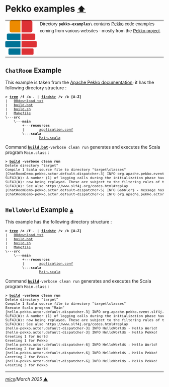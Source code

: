 # <span id="top">Pekko examples</span> <span style="font-size:90%;">[⬆](../README.md#top)</span>

<table style="font-family:Helvetica,Arial;line-height:1.6;">
  <tr>
  <td style="border:0;padding:0 10px 0 0;min-width:100px;"><a href="https://pekko.apache.org/" rel="external"><img style="border:0;" src="../docs/images/pekko_logo.png" width="100" alt="Pekko project"/></a></td>
  <td style="border:0;padding:0;vertical-align:text-top;">Directory <strong><code>pekko-examples\</code></strong> contains <a href="https:///pekko.apache.org/" alt="Akka">Pekko</a> code examples coming from various websites - mostly from the <a href="https://pekko.apache.org/" rel="external">Pekko project</a>.
  </td>
  </tr>
</table>

## <span id="ChatRoom">`ChatRoom` Example</span>

This example is taken from the [Apache Pekko documentation](https://pekko.apache.org/docs/pekko/current/typed/actors.html#functional-style); it has the following directory structure :

<pre style="font-size:80%;">
<b>&gt; <a href="https://learn.microsoft.com/en-us/windows-server/administration/windows-commands/tree" rel="external">tree</a> /f /a . | <a href="https://learn.microsoft.com/en-us/windows-server/administration/windows-commands/findstr" rel="external">findstr</a> /v /b [A-Z]</b>
|   <a href="./ChatRoom/00download.txt">00download.txt</a>
|   <a href="./ChatRoom/build.bat">build.bat</a>
|   <a href="./ChatRoom/build.sh">build.sh</a>
|   <a href="./ChatRoom/Makefile">Makefile</a>
\---<b>src</b>
    \---<b>main</b>
        +---<b>resources</b>
        |       <a href="./ChatRoom/src/main/resources/application.conf">application.conf</a>
        \---<b>scala</b>
                <a href="./ChatRoom/src/main/scala/Main.scala">Main.scala</a>
</pre>

Command [**`build.bat`**](./ChatRoom/build.bat)`-verbose clean run` generates and executes the Scala program `Main.class` :

<pre style="font-size:80%;">
<b>&gt; <a href="./ChatRoom/build.bat">build</a> -verbose clean run</b>
Delete directory "target"
Compile 1 Scala source file to directory "target\classes"
[ChatRoomDemo-pekko.actor.default-dispatcher-3] INFO org.apache.pekko.event.slf4j.Slf4jLogger - Slf4jLogger started
SLF4J(W): A number (1) of logging calls during the initialization phase have been intercepted and are
SLF4J(W): now being replayed. These are subject to the filtering rules of the underlying logging system.
SLF4J(W): See also https://www.slf4j.org/codes.html#replay
[ChatRoomDemo-pekko.actor.default-dispatcher-5] INFO Gabbler$ - message has been posted by 'ol? Gabbler': Hello World!
[ChatRoomDemo-pekko.actor.default-dispatcher-5] INFO org.apache.pekko.actor.CoordinatedShutdown - Running CoordinatedShutdown with reason [ActorSystemTerminateReason]
</pre>

<!--=======================================================================-->

## <span id="HelloWorld">`HelloWorld` Example</span> [**&#x25B4;**](#top)

This example has the following directory structure :

<pre style="font-size:80%;">
<b>&gt; <a href="https://learn.microsoft.com/en-us/windows-server/administration/windows-commands/tree">tree</a> /a /f . | <a href="https://learn.microsoft.com/en-us/windows-server/administration/windows-commands/findstr" rel="external">findstr</a> /v /b [A-Z]</b>
|   <a href="./HelloWorld/00download.txt">00download.txt</a>
|   <a href="./HelloWorld/build.bat">build.bat</a>
|   <a href="./HelloWorld/build.sh">build.sh</a>
|   <a href="./HelloWorld/Makefile">Makefile</a>
\---<b>src</b>
    \---<b>main</b>
        +---<b>resources</b>
        |       <a href="./HelloWorld/src/main/resources/application.conf">application.conf</a>
        \---<b>scala</b>
                <a href="./HelloWorld/src/main/scala/Main.scala">Main.scala</a>
</pre>

Command [**`build`**](./HelloWorld/build.bat)`-verbose clean run` generates and executes the Scala program `Main.class` :

<pre style="font-size:80%;">
<b>&gt; <a href="./HelloWorld/build.bat">build</a> -verbose clean run</b>
Delete directory "target"
Compile 1 Scala source file to directory "target\classes"
Execute Scala program "Main"
[hello-pekko.actor.default-dispatcher-3] INFO org.apache.pekko.event.slf4j.Slf4jLogger - Slf4jLogger started
SLF4J(W): A number (1) of logging calls during the initialization phase have been intercepted and are
SLF4J(W): now being replayed. These are subject to the filtering rules of the underlying logging system.
SLF4J(W): See also https://www.slf4j.org/codes.html#replay
[hello-pekko.actor.default-dispatcher-3] INFO HelloWorld$ - Hello World!
[hello-pekko.actor.default-dispatcher-3] INFO HelloWorld$ - Hello Pekko!
Greeting 1 for World
Greeting 1 for Pekko
[hello-pekko.actor.default-dispatcher-6] INFO HelloWorld$ - Hello World!
Greeting 2 for World
[hello-pekko.actor.default-dispatcher-6] INFO HelloWorld$ - Hello Pekko!
Greeting 2 for Pekko
[hello-pekko.actor.default-dispatcher-6] INFO HelloWorld$ - Hello Pekko!
Greeting 3 for Pekko
</pre>

***

*[mics](https://lampwww.epfl.ch/~michelou/)/March 2025* [**&#9650;**](#top)
<span id="bottom">&nbsp;</span>

<!-- link refs -->
